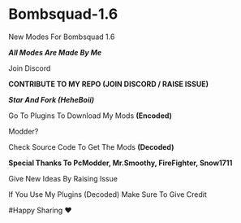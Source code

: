 # Bombsquad-1.6
New Modes For Bombsquad 1.6

_**All Modes Are Made By Me**_

Join Discord

**CONTRIBUTE TO MY REPO (JOIN DISCORD / RAISE ISSUE)**

**_Star And Fork (HeheBoii)_**

Go To Plugins To Download My Mods
**(Encoded)**

Modder?

Check Source Code To Get The Mods
**(Decoded)**

**Special Thanks To PcModder, Mr.Smoothy, FireFighter, Snow1711**

Give New Ideas By Raising Issue


If You Use My Plugins (Decoded) Make Sure To Give Credit

#Happy Sharing ❤️

